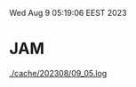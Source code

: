 Wed Aug  9 05:19:06 EEST 2023
# JAM
<a href='./cache/202308/09_05.log'>./cache/202308/09_05.log</a>
